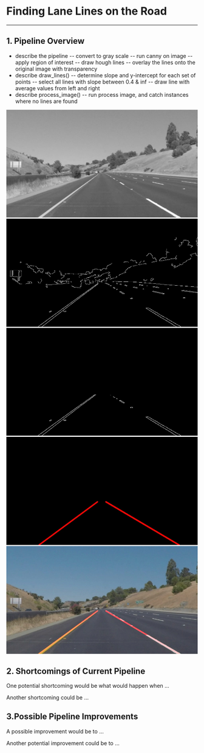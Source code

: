 # **Finding Lane Lines on the Road** 
---

## 1. Pipeline Overview

- describe the pipeline
-- convert to gray scale
-- run canny on image
-- apply region of interest
-- draw hough lines
-- overlay the lines onto the original image with transparency
- describe draw_lines()
-- determine slope and y-intercept for each set of points
-- select all lines with slope between 0.4 & inf
-- draw line with average values from left and right
- describe process_image()
-- run process image, and catch instances where no lines are found



![alt text][image1]
![alt text][image2]
![alt text][image3]
![alt text][image4]
![alt text][image5]


## 2. Shortcomings of Current Pipeline


One potential shortcoming would be what would happen when ... 

Another shortcoming could be ...




## 3.Possible Pipeline Improvements

A possible improvement would be to ...

Another potential improvement could be to ...




[//]: # (Image References)

[image1]: ./examples/grayscale.jpg "Grayscale"
[image2]: ./examples/canny.jpg     "Canny"
[image3]: ./examples/roi.jpg       "Region of Interest"
[image4]: ./examples/houghline.jpg "Houghs Lines"
[image5]: ./examples/weighted.jpg  "Weighted Image"
